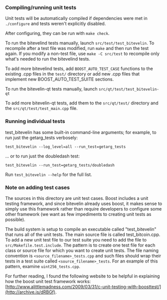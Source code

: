 ### Compiling/running unit tests

Unit tests will be automatically compiled if dependencies were met in `./configure`
and tests weren't explicitly disabled.

After configuring, they can be run with `make check`.

To run the bitevelind tests manually, launch `src/test/test_bitevelin`. To recompile
after a test file was modified, run `make` and then run the test again. If you
modify a non-test file, use `make -C src/test` to recompile only what's needed
to run the bitevelind tests.

To add more bitevelind tests, add `BOOST_AUTO_TEST_CASE` functions to the existing
.cpp files in the `test/` directory or add new .cpp files that
implement new BOOST_AUTO_TEST_SUITE sections.

To run the bitevelin-qt tests manually, launch `src/qt/test/test_bitevelin-qt`

To add more bitevelin-qt tests, add them to the `src/qt/test/` directory and
the `src/qt/test/test_main.cpp` file.

### Running individual tests

test_bitevelin has some built-in command-line arguments; for
example, to run just the getarg_tests verbosely:

    test_bitevelin --log_level=all --run_test=getarg_tests

... or to run just the doubledash test:

    test_bitevelin --run_test=getarg_tests/doubledash

Run `test_bitevelin --help` for the full list.

### Note on adding test cases

The sources in this directory are unit test cases.  Boost includes a
unit testing framework, and since bitevelin already uses boost, it makes
sense to simply use this framework rather than require developers to
configure some other framework (we want as few impediments to creating
unit tests as possible).

The build system is setup to compile an executable called "test_bitevelin"
that runs all of the unit tests.  The main source file is called
test_bitcoin.cpp. To add a new unit test file to our test suite you need
to add the file to `src/Makefile.test.include`. The pattern is to create
one test file for each class or source file for which you want to create
unit tests.  The file naming convention is `<source_filename>_tests.cpp`
and such files should wrap their tests in a test suite
called `<source_filename>_tests`. For an example of this pattern,
examine `uint256_tests.cpp`.

For further reading, I found the following website to be helpful in
explaining how the boost unit test framework works:
[http://www.alittlemadness.com/2009/03/31/c-unit-testing-with-boosttest/](http://archive.is/dRBGf).
